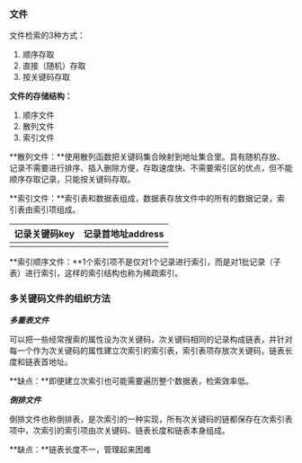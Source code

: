 ### 文件

文件检索的3种方式：

1. 顺序存取
2. 直接（随机）存取
3. 按关键码存取



**文件的存储结构：**

1. 顺序文件
2. 散列文件
3. 索引文件

**散列文件：**使用散列函数把关键码集合映射到地址集合里。具有随机存放、记录不需要进行排序、插入删除方便，存取速度快、不需要索引区的优点，但不能顺序存取记录，只能按关键码存取。

**索引文件：**索引表和数据表组成，数据表存放文件中的所有的数据记录，索引表由索引项组成。

| 记录关键码key | 记录首地址address |
| -------- | ------------ |
|          |              |

**索引顺序文件：**1个索引项不是仅对1个记录进行索引，而是对1批记录（子表）进行索引，这样的索引结构也称为稀疏索引。



### 多关键码文件的组织方法

***多重表文件***

可以把一些经常搜索的属性设为次关键码，次关键码相同的记录构成链表，并针对每一个作为次关键码的属性建立次索引的索引表，索引表项存放次关键码，链表长度和链表首地址。

**缺点：**即便建立次索引也可能需要遍历整个数据表，检索效率低。



***倒排文件***

倒排文件也称倒排表，是次索引的一种实现，所有次关键码的链都保存在次索引表项中，次索引的索引项由次关键码、链表长度和链表本身组成。

**缺点：**链表长度不一，管理起来困难




